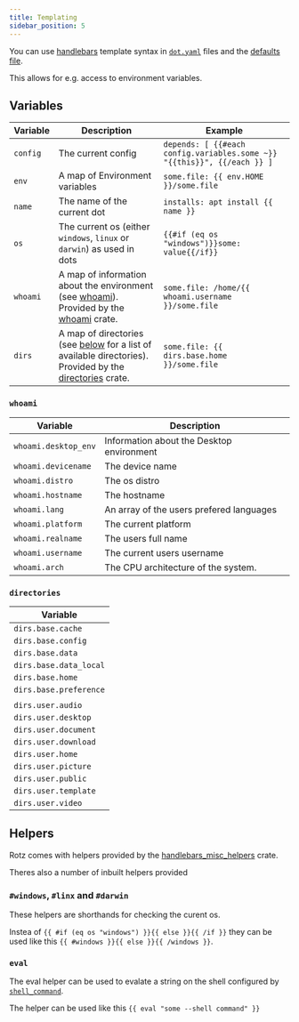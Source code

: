 ```yaml
---
title: Templating
sidebar_position: 5
---
```


You can use [handlebars](https://handlebarsjs.com/guide/) template syntax in [`dot.yaml`](dot.yaml.mdx) files and the [defaults file](defaults.mdx).

This allows for e.g. access to environment variables.

## Variables

| Variable | Description                                                                                                                                                                     | Example                                                                 |
|----------|---------------------------------------------------------------------------------------------------------------------------------------------------------------------------------|-------------------------------------------------------------------------|
| `config` | The current config                                                                                                                                                              | `depends: [ {{#each config.variables.some ~}} "{{this}}", {{/each }} ]` |
| `env`    | A map of Environment variables                                                                                                                                                  | `some.file: {{ env.HOME }}/some.file`                                   |
| `name`   | The name of the current dot                                                                                                                                                     | `installs: apt install {{ name }}`                                      |
| `os`     | The current os (either `windows`, `linux` or `darwin`) as used in dots                                                                                                          | `{{#if (eq os "windows")}}some: value{{/if}}`                           |
| `whoami` | A map of information about the environment (see [whoami](#whoami)). Provided by the [whoami](https://github.com/ardaku/whoami#features) crate.                                  | `some.file: /home/{{ whoami.username }}/some.file`                      |
| `dirs`   | A map of directories (see [below](#directories) for a list of available directories). Provided by the [directories](https://github.com/dirs-dev/directories-rs#features) crate. | `some.file: {{ dirs.base.home }}/some.file`                             |

### `whoami`

| Variable             | Description                               |
|----------------------|-------------------------------------------|
| `whoami.desktop_env` | Information about the Desktop environment |
| `whoami.devicename`  | The device name                           |
| `whoami.distro`      | The os distro                             |
| `whoami.hostname`    | The hostname                              |
| `whoami.lang`        | An array of the users prefered languages  |
| `whoami.platform`    | The current platform                      |
| `whoami.realname`    | The users full name                       |
| `whoami.username`    | The current users username                |
| `whoami.arch`        | The CPU architecture of the system.       |

### `directories`

| Variable          |
|-------------------|
| `dirs.base.cache`      |
| `dirs.base.config`     |
| `dirs.base.data`       |
| `dirs.base.data_local` |
| `dirs.base.home`       |
| `dirs.base.preference` |
|                   |
| `dirs.user.audio`      |
| `dirs.user.desktop`    |
| `dirs.user.document`   |
| `dirs.user.download`   |
| `dirs.user.home`       |
| `dirs.user.picture`    |
| `dirs.user.public`     |
| `dirs.user.template`   |
| `dirs.user.video`      |

## Helpers

Rotz comes with helpers provided by the [handlebars_misc_helpers](https://github.com/davidb/handlebars_misc_helpers) crate.

Theres also a number of inbuilt helpers provided

### `#windows`, `#linx` and `#darwin`

These helpers are shorthands for checking the curent os.

Instea of `{{ #if (eq os "windows") }}{{ else }}{{ /if }}` they can be used like this `{{ #windows }}{{ else }}{{ /windows }}`.

### `eval`

The eval helper can be used to evalate a string on the shell configured by [`shell_command`](config.yaml.mdx#shell_command).

The helper can be used like this `{{ eval "some --shell command" }}`
